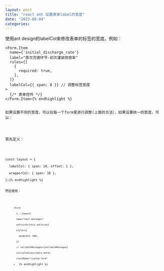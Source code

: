 ```yaml
---
layout: post
title: "react ant 设置表单label的宽度"
date: "2023-08-04"
categories: 
---
```

<p>使用ant design的labelCol来修改表单的标签的宽度。例如：</p>

<pre>
<code>&lt;Form.Item
  name={&#39;initial_discharge_rate&#39;}
  label=&quot;首次充填环节-初次灌装排放率&quot;
  rules={[
    {
      required: true,
    },
  ]}
  labelCol={{ span: 8 }} // 调整标签宽度
&gt;
  {/* 表单控件 */}
&lt;/Form.Item&gt;{% endhighlight %}

<p>如果设置不同的宽度，可以在每一个form里进行调整(上面的方法），如果设置统一的宽度，可以：</p>

<p>首先定义：</p>

<pre>
<code>const layout = {

&nbsp; labelCol: { span: 10, offset: 1 },

&nbsp; wrapperCol: { span: 16 },

};{% endhighlight %}

<p>然后使用：</p>

<pre>
<code>&nbsp;<code>&nbsp;&nbsp;&nbsp;&nbsp; &lt;Form

&nbsp;&nbsp;&nbsp;&nbsp;&nbsp;&nbsp;&nbsp; {...layout}

&nbsp;&nbsp;&nbsp;&nbsp;&nbsp;&nbsp;&nbsp; name=&quot;nest-messages&quot;

&nbsp;&nbsp;&nbsp;&nbsp;&nbsp;&nbsp;&nbsp; onFinish={this.onFinish}

&nbsp;&nbsp;&nbsp;&nbsp;&nbsp;&nbsp;&nbsp; style={{

&nbsp;&nbsp;&nbsp;&nbsp;&nbsp;&nbsp;&nbsp;&nbsp;&nbsp; maxWidth: 600,

&nbsp;&nbsp;&nbsp;&nbsp;&nbsp;&nbsp;&nbsp; }}

&nbsp;&nbsp;&nbsp;&nbsp;&nbsp;&nbsp;&nbsp; // validateMessages={validateMessages}

&nbsp;&nbsp;&nbsp;&nbsp;&nbsp;&nbsp;&nbsp; initialValues={data.data}

&nbsp;&nbsp;&nbsp;&nbsp;&nbsp;&nbsp;&nbsp; className=&quot;custom-form&quot;

&nbsp;&nbsp;&nbsp;&nbsp;&nbsp; &gt;&nbsp; &nbsp;</code>{% endhighlight %}

<p><code>&nbsp;</code></p>

